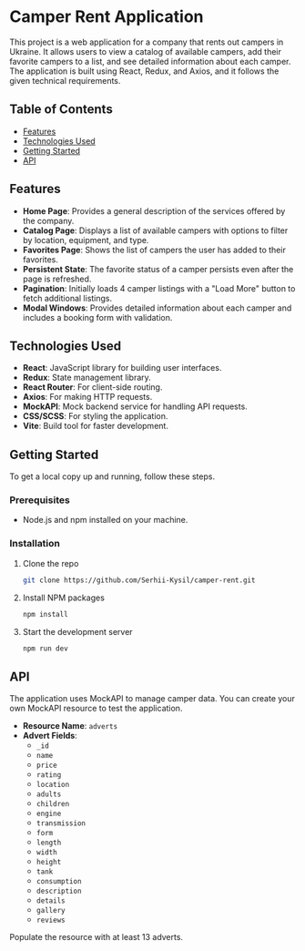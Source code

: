 # Camper Rent Application

This project is a web application for a company that rents out campers in Ukraine. It allows users to view a catalog of available campers, add their favorite campers to a list, and see detailed information about each camper. The application is built using React, Redux, and Axios, and it follows the given technical requirements.

## Table of Contents

- [Features](#features)
- [Technologies Used](#technologies-used)
- [Getting Started](#getting-started)
- [API](#api)

## Features

- **Home Page**: Provides a general description of the services offered by the company.
- **Catalog Page**: Displays a list of available campers with options to filter by location, equipment, and type.
- **Favorites Page**: Shows the list of campers the user has added to their favorites.
- **Persistent State**: The favorite status of a camper persists even after the page is refreshed.
- **Pagination**: Initially loads 4 camper listings with a "Load More" button to fetch additional listings.
- **Modal Windows**: Provides detailed information about each camper and includes a booking form with validation.

## Technologies Used

- **React**: JavaScript library for building user interfaces.
- **Redux**: State management library.
- **React Router**: For client-side routing.
- **Axios**: For making HTTP requests.
- **MockAPI**: Mock backend service for handling API requests.
- **CSS/SCSS**: For styling the application.
- **Vite**: Build tool for faster development.

## Getting Started

To get a local copy up and running, follow these steps.

### Prerequisites

- Node.js and npm installed on your machine.

### Installation

1. Clone the repo
   ```sh
   git clone https://github.com/Serhii-Kysil/camper-rent.git
   ```
2. Install NPM packages
   ```sh
   npm install
   ```
3. Start the development server
   ```sh
   npm run dev
   ```

## API

The application uses MockAPI to manage camper data. You can create your own MockAPI resource to test the application.

- **Resource Name**: `adverts`
- **Advert Fields**:
  - `_id`
  - `name`
  - `price`
  - `rating`
  - `location`
  - `adults`
  - `children`
  - `engine`
  - `transmission`
  - `form`
  - `length`
  - `width`
  - `height`
  - `tank`
  - `consumption`
  - `description`
  - `details`
  - `gallery`
  - `reviews`

Populate the resource with at least 13 adverts.
